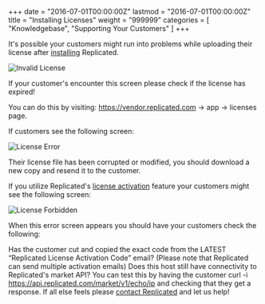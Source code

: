 +++
date = "2016-07-01T00:00:00Z"
lastmod = "2016-07-01T00:00:00Z"
title = "Installing Licenses"
weight = "999999"
categories = [ "Knowledgebase", "Supporting Your Customers" ]
+++

It's possible your customers might run into problems while uploading their license after 
[installing](http://docs.replicated.com/docs/installing-replicated#section-easy-installation) Replicated.

![Invalid License](/static/license-not-valid.png)

If your customer's encounter this screen please check if the license has expired!

You can do this by visiting:
https://vendor.replicated.com -> app -> licenses page.

If customers see the following screen:

![License Error](/static/license-error.png)

Their license file has been corrupted or modified, you should download a new copy and resend it to 
the customer.

If you utilize Replicated's [license activation](https://support.replicated.com/hc/en-us/articles/216079428-Two-Factor-Activation-for-Licenses) feature your customers might see the following screen:

![License Forbidden](/static/license-forbidden.png)

When this error screen appears you should have your customers check the following:

Has the customer cut and copied the exact code from the LATEST “Replicated License Activation Code” 
email? (Please note that Replicated can send multiple activation emails)
Does this host still have connectivity to Replicated's market API? You can test this by having the 
customer curl -i https://api.replicated.com/market/v1/echo/ip and checking that they get a response.
If all else feels please [contact Replicated](https://support.replicated.com/hc/en-us/requests/new) 
and let us help!